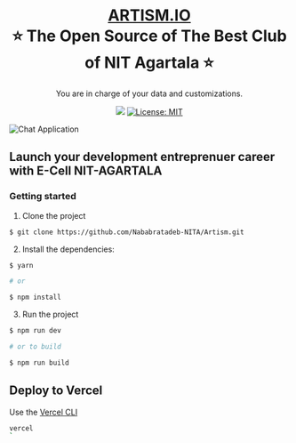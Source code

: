 <h1 align="center" style="border-bottom: none">
    <b>
        <a href="https://e-cell-nita.vercel.app/">ARTISM.IO</a><br>
    </b>
    ⭐️  The Open Source of The Best Club of NIT Agartala  ⭐️ <br>
</h1>

<p align="center">
You are in charge of your data and customizations.
</p>

<p align="center">
<a href="https://github.com/Nababratadeb-NITA/Artism"><img src="https://img.shields.io/github/forks/Nababratadeb-NITA/E-Cell-NITA.svg"></a>
<a href="https://opensource.org/licenses/MIT"><img src="https://img.shields.io/badge/license-MIT-purple.svg" alt="License: MIT"></a>

</p>

![Chat Application](https://res.cloudinary.com/djzml9nau/image/upload/v1672834829/planet-09_umeiet.png)

## Launch your development entreprenuer career with E-Cell NIT-AGARTALA



### Getting started

1. Clone the project

```sh
$ git clone https://github.com/Nababratadeb-NITA/Artism.git
```

2. Install the dependencies:

```sh
$ yarn

# or

$ npm install
```

3. Run the project

```sh
$ npm run dev

# or to build

$ npm run build
```

## Deploy to Vercel

Use the [Vercel CLI](https://vercel.com/download)

```sh
vercel
`
